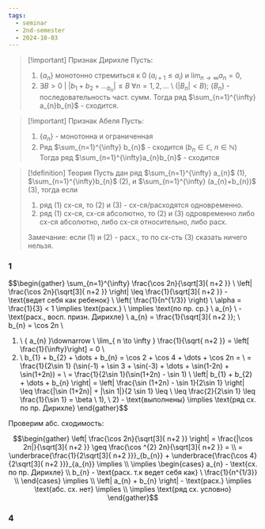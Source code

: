 ```yaml
---
tags:
  - seminar
  - 2nd-semester
  - 2024-10-03
---
```


> [!important] Признак Дирихле
Пусть:
> 1. $\{ a_{n} \}$ монотонно стремиться к 0 $(a_{i+1} \leq a_{i})$ и $\lim_{ n \to \infty } a_{n} = 0$, 
> 2. $\exists B > 0 \ | \ |b_{1}+b_{2}+\dots_{b_{n}}| \leq B \ \forall n = 1,2,\dots$  \ $(|B_{n}| < B)$; $\{ B_{n} \}$ - последовательность част. сумм.
> Тогда ряд $\sum_{n=1}^{\infty} a_{n}b_{n}$ - сходится.

> [!important] Признак Абеля
> Пусть:
> 1. $\{ a_{n} \}$ - монотонна  и ограниченная
> 2. Ряд $\sum_{n=1}^{\infty} b_{n}$ - сходится $(b_{n} \in \mathbb{C}, \ n \in \mathbb{N})$
> Тогда ряд $\sum_{n=1}^{\infty}a_{n}b_{n}$ - сходится

> [!definition] Теория
> Пусть дан ряд $\sum_{n=1}^{\infty} a_{n}$ (1), $\sum_{n=1}^{\infty}b_{n}$ (2), и $\sum_{n=1}^{\infty} (a_{n}+b_{n})$ (3), тогда если
> 1. ряд (1) сх-ся, то (2) и (3) - сх-ся/расходятся одновременно.
> 2. ряд (1) сх-ся, сх-ся абсолютно, то (2) и (3) одровременно либо сх-ся абсолютно, либо сх-ся относительно, либо расх.
> 
> Замечание: если (1) и (2) - расх., то по сх-сть (3) сказать ничего нельзя.

### 1

$$\begin{gather}
\sum_{n=1}^{\infty} \frac{\cos 2n}{\sqrt[3]{ n+2 }} \\
\left| \frac{\cos 2n}{\sqrt[3]{ n+2 }} \right|  \leq \frac{1}{\sqrt[3]{ n+2 }} - \text{ведет себя как ребенок} \ \left( \frac{1}{n^{1/3}} \right) \\
\alpha = \frac{1}{3} < 1 \implies \text{расх.} \\
\implies \text{по пр. ср.} \ a_{n} \ - \text{расх., восп. призн. Дирихле} \\
a_{n} = \frac{1}{\sqrt[3]{ n+2 }}; \ b_{n} = \cos 2n \\
1) \ \{ a_{n} \}\downarrow \ \lim_{ n \to \infty } \frac{1}{\sqrt{ n+2 }} = \left[  \frac{1}{\infty}\right]  = 0 \\
2) \ b_{1} + b_{2} + \dots + b_{n}  = \cos 2 + \cos 4 + \dots + \cos 2n = \\
= \frac{1}{2\sin 1} (\sin(-1) + \sin 3 + \sin(-3) + \dots + \sin(1-2n) + \sin(1+2n)) = \\
= \frac{1}{2\sin 1}(\sin(1+2n) - \sin 1) \\
\left| b_{1} + b_{2} + \dots + b_{n}  \right| = \left| \frac{\sin (1+2n) - \sin 1}{2\sin 1} \right| \leq \frac{|\sin (1+2n)| + |\sin 1|}{2 \sin 1} \leq \\
\leq \frac{2}{2\sin 1} \leq \frac{1}{\sin 1} = \beta \\
1), \ 2) - \text{выполнены} \implies \text{ряд сх. по пр. Дирихле}
\end{gather}$$

Проверим абс. сходимость:

$$\begin{gather}
\left| \frac{\cos 2n}{\sqrt[3]{ n+2 }} \right|  = \frac{|\cos 2n|}{\sqrt[3]{ n+2 }} \geq \frac{\cos ^{2} 2n}{\sqrt[3]{ n+2 }} = \\
= \underbrace{\frac{1}{2\sqrt[3]{ n+2 }}}_{b_{n}} + \underbrace{\frac{\cos 4}{2\sqrt[3]{ n+2 }}}_{a_{n}} \implies \\
\implies \begin{cases}
a_{n} - \text{сх. по пр. Дирихле} \\
b_{n} - \text{расх. т.к ведет себя как} \ \frac{1}{n^{1/3}} \\
\end{cases} \implies \\
\left| a_{n} + b_{n} \right| - \text{расх.} \implies \text{абс. сх. нет} \implies \\
\implies \text{ряд сх. условно}
\end{gather}$$

### 4

